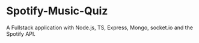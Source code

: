 # Spotify-Music-Quiz
A Fullstack application with Node.js, TS, Express, Mongo, socket.io and the Spotify API.

